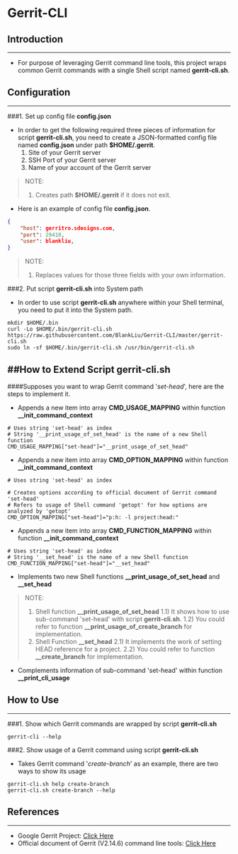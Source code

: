 # Gerrit-CLI

## Introduction
---

- For purpose of leveraging Gerrit command line tools, this project wraps common Gerrit commands with a single Shell script named **gerrit-cli.sh**.

## Configuration
---

###1. Set up config file **config.json**

- In order to get the following required three pieces of information for script **gerrit-cli.sh**, you need to create a JSON-formatted config file named **config.json** under path **$HOME/.gerrit**.
  1) Site of your Gerrit server
  2) SSH Port of your Gerrit server
  3) Name of your account of the Gerrit server

> NOTE:
> 1) Creates path **$HOME/.gerrit** if it does not exit.

- Here is an example of config file **config.json**.
```json
{
    "host": gerritro.sdesigns.com,
    "port": 29418,
    "user": blankliu,
}
```

> NOTE:
> 1) Replaces values for those three fields with your own information.

###2. Put script **gerrit-cli.sh** into System path

- In order to use script **gerrit-cli.sh** anywhere within your Shell terminal, you need to put it into the System path.
```shell
mkdir $HOME/.bin
curl -Lo $HOME/.bin/gerrit-cli.sh https://raw.githubusercontent.com/BlankLiu/Gerrit-CLI/master/gerrit-cli.sh
sudo ln -sf $HOME/.bin/gerrit-cli.sh /usr/bin/gerrit-cli.sh
```

##How to Extend Script gerrit-cli.sh
---

####Supposes you want to wrap Gerrit command '*set-head*', here are the steps to implement it.

- Appends a new item into array **CMD_USAGE_MAPPING** within function **__init_command_context**

```shell
# Uses string 'set-head' as index
# String '__print_usage_of_set_head' is the name of a new Shell function
CMD_USAGE_MAPPING["set-head"]="__print_usage_of_set_head"
```

- Appends a new item into array **CMD_OPTION_MAPPING** within function **__init_command_context**

```shell
# Uses string 'set-head' as index

# Creates options according to official document of Gerrit command 'set-head'
# Refers to usage of Shell command 'getopt' for how options are analyzed by 'getopt'
CMD_OPTION_MAPPING["set-head"]="p:h: -l project:head:"
```

- Appends a new item into array **CMD_FUNCTION_MAPPING** within function **__init_command_context**

```shell
# Uses string 'set-head' as index
# String '__set_head' is the name of a new Shell function
CMD_FUNCTION_MAPPING["set-head"]="__set_head"
```

- Implements two new Shell functions **__print_usage_of_set_head** and **__set_head**
> NOTE:
> 1) Shell function **__print_usage_of_set_head**
>    1.1) It shows how to use sub-command 'set-head' with script **gerrit-cli.sh**.
>    1.2) You could refer to function **__print_usage_of_create_branch** for implementation.
> 2) Shell Function **__set_head**
>    2.1) It implements the work of setting HEAD reference for a project.
>    2.2) You could refer to function **__create_branch** for implementation.

- Complements information of sub-command 'set-head' within function **__print_cli_usage**

## How to Use
---

###1. Show which Gerrit commands are wrapped by script **gerrit-cli.sh**

```shell
gerrit-cli --help
```

###2. Show usage of a Gerrit command using script **gerrit-cli.sh**

- Takes Gerrit command '*create-branch*' as an example, there are two ways to show its usage

```shell
gerrit-cli.sh help create-branch
gerrit-cli.sh create-branch --help
```

## References
---

- Google Gerrit Project: [Click Here](https://www.gerritcodereview.com)
- Official document of Gerrit (V2.14.6) command line tools: [Click Here](https://gerrit-documentation.storage.googleapis.com/Documentation/2.14.6/cmd-index.html)
